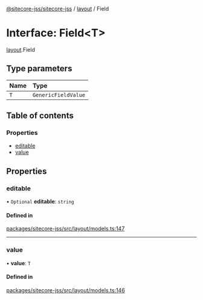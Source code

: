 [@sitecore-jss/sitecore-jss](../README.md) / [layout](../modules/layout.md) / Field

# Interface: Field\<T\>

[layout](../modules/layout.md).Field

## Type parameters

| Name | Type |
| :------ | :------ |
| `T` | `GenericFieldValue` |

## Table of contents

### Properties

- [editable](layout.Field.md#editable)
- [value](layout.Field.md#value)

## Properties

### editable

• `Optional` **editable**: `string`

#### Defined in

[packages/sitecore-jss/src/layout/models.ts:147](https://github.com/Sitecore/jss/blob/5a3dd9c8e/packages/sitecore-jss/src/layout/models.ts#L147)

___

### value

• **value**: `T`

#### Defined in

[packages/sitecore-jss/src/layout/models.ts:146](https://github.com/Sitecore/jss/blob/5a3dd9c8e/packages/sitecore-jss/src/layout/models.ts#L146)
